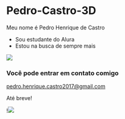# Pedro-Castro-3D

Meu nome é Pedro Henrique de Castro
 - Sou estudante do Alura 
 - Estou na busca de sempre mais
   
![](https://media1.tenor.com/m/HqxblUqGhM4AAAAC/jojo-all-star-battle-r-jojos-bizarre-adventure.gif)

### Você pode entrar em contato comigo
pedro.henrique.castro2017@gmail.com

Até breve!

!![](https://media1.tenor.com/m/i46nEmsCh3MAAAAd/guizo-some-guizo.gif)
